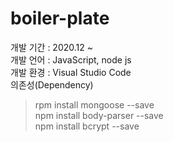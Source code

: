 # boiler-plate

개발 기간 : 2020.12 ~ <br/>
개발 언어 : JavaScript, node js <br/>
개발 환경 : Visual Studio Code <br/>
의존성(Dependency)<br/>
> rpm install mongoose --save <br/>npm install body-parser --save <br/>npm install bcrypt --save
